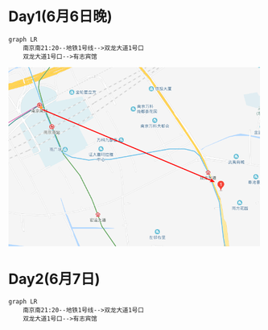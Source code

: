 # Day1(6月6日晚)

```mermaid
graph LR
	南京南21:20--地铁1号线-->双龙大道1号口
	双龙大道1号口-->有志宾馆
```

<img src="/images/posts/2019-5-31-NanjingTourismSheet/NanjingNan2Youzhi.png" width="500" alt="6月6日从南京南到有志宾馆" />



# Day2(6月7日)

```mermaid
graph LR
	南京南21:20--地铁1号线-->双龙大道1号口
	双龙大道1号口-->有志宾馆
```

